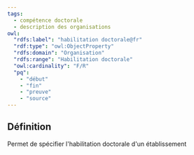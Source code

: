 ```yaml
---
tags:
  - compétence doctorale
  - description des organisations
owl:
  "rdfs:label": "habilitation doctorale@fr"
  "rdf:type": "owl:ObjectProperty"
  "rdfs:domain": "Organisation"
  "rdfs:range": "Habilitation doctorale"
  "owl:cardinality": "F/R"
  "pq":
    - "début"
    - "fin"
    - "preuve"
    - "source"
---
```


<OntologyTable frontMatter={frontMatter}/>

## Définition

Permet de spécifier l'habilitation doctorale d'un établissement

